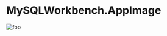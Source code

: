 # MySQLWorkbench.AppImage

![foo](https://github.com/nx-appbuild-hub/MySQLWorkbench.AppImage//actions/workflows/makefile.yml/badge.svg)
